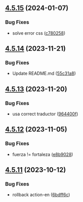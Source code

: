 ## [4.5.15](https://github.com/allnnde/pf2e-esp-translation/compare/v4.5.14...v4.5.15) (2024-01-07)


### Bug Fixes

* solve error css ([c780258](https://github.com/allnnde/pf2e-esp-translation/commit/c780258fedac8e0bfa43ccd7aaa663f22eb49d6f))



## [4.5.14](https://github.com/allnnde/pf2e-esp-translation/compare/v4.5.13...v4.5.14) (2023-11-21)


### Bug Fixes

* Update README.md ([55c31a8](https://github.com/allnnde/pf2e-esp-translation/commit/55c31a83a3bc5da7f81499e6a47e9eca6a184022))



## [4.5.13](https://github.com/allnnde/pf2e-esp-translation/compare/v4.5.12...v4.5.13) (2023-11-20)


### Bug Fixes

* usa correct traductor ([964400f](https://github.com/allnnde/pf2e-esp-translation/commit/964400f4525b201ededfe9c4050cadd0098335b5))



## [4.5.12](https://github.com/allnnde/pf2e-esp-translation/compare/v4.5.11...v4.5.12) (2023-11-05)


### Bug Fixes

* fuerza != fortaleza ([e8b9028](https://github.com/allnnde/pf2e-esp-translation/commit/e8b9028c5cd84aea1a80fa1d017acae1d9185de6))



## [4.5.11](https://github.com/allnnde/pf2e-esp-translation/compare/v4.5.10...v4.5.11) (2023-10-12)


### Bug Fixes

* rollback action-en ([6bdff6c](https://github.com/allnnde/pf2e-esp-translation/commit/6bdff6cbc71cbe400594194887d5720f255d5964))



